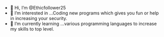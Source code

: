 - 👋 Hi, I’m @Ethicfollower25
- 👀 I’m interested in ...Coding new programs which gives you fun or help in increasing your security.
- 🌱 I’m currently learning ...various programming languages to increase my skills to top level.

<!---
Ethicfollower25/Ethicfollower25 is a ✨ special ✨ repository because its `README.md` (this file) appears on your GitHub profile.
You can click the Preview link to take a look at your changes.
--->

